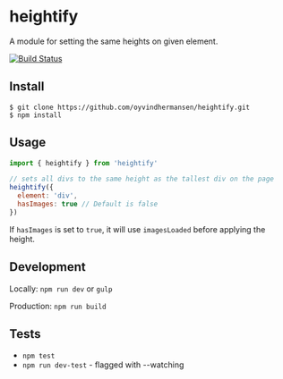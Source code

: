 # heightify

A module for setting the same heights on given element.

[![Build Status](https://travis-ci.org/oyvindhermansen/heightify.svg?branch=develop)](https://travis-ci.org/oyvindhermansen/heightify)

## Install
```
$ git clone https://github.com/oyvindhermansen/heightify.git
$ npm install
```

## Usage
```javascript
import { heightify } from 'heightify'

// sets all divs to the same height as the tallest div on the page
heightify({
  element: 'div',
  hasImages: true // Default is false
})
```
If `hasImages` is set to `true`, it will use `imagesLoaded` before applying
the height.

## Development

Locally:
`npm run dev` or `gulp`

Production:
`npm run build`

## Tests
* `npm test`
* `npm run dev-test` - flagged with --watching
